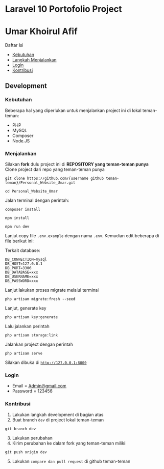 # Laravel 10 Portofolio Project
# Umar Khoirul Afif

Daftar Isi 
- [Kebutuhan](#kebutuhan)   
- [Langkah Menjalankan](#menjalankan)
- [Login](#login)
- [Kontribusi](#kontribusi)

## Development

### Kebutuhan

Beberapa hal yang diperlukan untuk menjalankan project ini di lokal teman-teman:

-   PHP
-   MySQL
-   Composer
-   Node.JS


### Menjalankan

Silakan **fork** dulu project ini di **REPOSITORY yang teman-teman punya** 
Clone project dari repo yang teman-teman punya

```
git clone https://github.com/{username github teman-teman}/Personal_Website_Umar.git

cd Personal_Website_Umar
```

Jalan terminal dengan perintah:

```
composer install
```

```
npm install
```

```
npm run dev
```

Lanjut copy file <code>.env.example</code> dengan nama <code>.env</code>. Kemudian edit beberapa di file berikut ini:

Terkait database:

```
DB_CONNECTION=mysql
DB_HOST=127.0.0.1
DB_PORT=3306
DB_DATABASE=xxx
DB_USERNAME=xxx
DB_PASSWORD=xxx
```

Lanjut lakukan proses migrate melalui terminal

```
php artisan migrate:fresh --seed
```

Lanjut, generate key

```
php artisan key:generate
```

Lalu jalankan perintah

```
php artisan storage:link
```

Jalankan project dengan perintah

```
php artisan serve
```

Silakan dibuka di <code>http://127.0.0.1:8000</code>


### Login
- Email = Admin@gmail.com
- Password = 123456


### Kontribusi

1. Lakukan langkah development di bagian atas
2. Buat branch <code>dev</code> di project lokal teman-teman

```
git branch dev
```

3. Lakukan perubahan
4. Kirim perubahan ke dalam fork yang teman-teman miliki

```
git push origin dev
```

5. Lakukan <code>compare dan pull request</code> di github teman-teman
